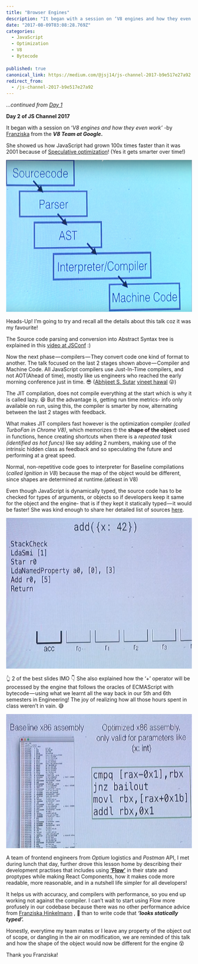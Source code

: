 ```yaml
---
title: "Browser Engines"
description: "It began with a session on ‘V8 engines and how they even work’ -by Franziska from the V8 Team at Google. She showed us how JavaScript had grown 100x times faster than it was 2001 because of…"
date: "2017-08-09T03:08:28.769Z"
categories: 
  - JavaScript
  - Optimization
  - V8
  - Bytecode

published: true
canonical_link: https://medium.com/@jsj14/js-channel-2017-b9e517e27a92
redirect_from:
  - /js-channel-2017-b9e517e27a92
---
```


_…continued from_ [_Day 1_](https://medium.com/@jsj14/js-channel-2017-3b389686213)

**Day 2 of JS Channel 2017**

It began with a session on ‘_V8 engines and how they even work’_ \-by [Franziska](https://twitter.com/fhinkel) from the **_V8 Team at Google_.**

She showed us how JavaScript had grown 100x times faster than it was 2001 because of [Speculative optimization](http://richardartoul.github.io/jekyll/update/2015/04/26/hidden-classes.html)! (Yes it gets smarter over time!)

![Every compiler would have this as its core concepts/steps.](./asset-1.png)

Heads-Up! I’m going to try and recall all the details about this talk coz it was my favourite!

The Source code parsing and conversion into Abstract Syntax tree is explained in this [video at JSConf](https://www.youtube.com/watch?v=Fg7niTmNNLg) :)

Now the next phase — compilers — They convert code one kind of format to another. The talk focused on the last 2 stages shown above — Compiler and Machine Code. All JavaScript compilers use Just-In-Time compilers, and not AOT(Ahead of time), mostly like us engineers who reached the early morning conference just in time. 😎 ([Abhijeet S. Sutar](https://medium.com/@ajduke) [vineet hawal](https://medium.com/@vineethawal) 😜)

The JIT compilation, does not compile everything at the start which is why it is called lazy. 😆 But the advantage is, getting run time metrics- info only available on run, using this, the compiler is smarter by now, alternating between the last 2 stages with feedback.

What makes JIT compilers fast however is the optimization compiler _(called TurboFan in Chrome V8)_, which memorizes 🤓 the **shape of the object** used in functions, hence creating shortcuts when there is a _repeated task (identified as hot funcs)_ like say adding 2 numbers, making use of the intrinsic hidden class as feedback and so speculating the future and performing at a great speed.

Normal, non-repetitive code goes to interpreter for Baseline compilations (_called Ignition in V8_) because the map of the object would be different, since shapes are determined at runtime.(atleast in V8)

Even though JavaScript is dynamically typed, the source code has to be checked for types of arguments, or objects so if developers keep it same for the object and the engine- that is if they kept it statically typed — it would be faster! She was kind enough to share her detailed list of sources [here](https://medium.com/dailyjs/how-do-i-get-started-with-v8-development-17e976ebe4af).

![Android-inspired-Ignition: loading and calculating addition of obj.x + 1](./asset-2.png)

👆 2 of the best slides IMO 👇 She also explained how the ‘+’ operator will be processed by the engine that follows the oracles of ECMAScript with bytecode — using what we learnt all the way back in our 5th and 6th semesters in Engineering! The joy of realizing how all those hours spent in class weren’t in vain. 😅

![\`print-bytecode\`: Comparing the shapes of the obj. if not, bailout. or move an offset and add.](./asset-3.png)

A team of frontend engineers from _Optium_ logistics and _Postman_ API, I met during lunch that day, further drove this lesson home by describing their development practises that includes using [**‘Flow’**](https://flow.org/) in their state and proptypes while making React Components, how it makes code more readable, more reasonable, and in a nutshell life simpler for all developers!

It helps us with accuracy, and compilers with performance, so you end up working not against the compiler. I can’t wait to start using Flow more profusely in our codebase because there was no other performance advice from [Franziska Hinkelmann](https://medium.com/@fhinkel) , 🚩 than to write code that **_‘looks statically typed’._**

Honestly, everytime my team mates or I leave any property of the object out of scope, or dangling in the air on modification, we are reminded of this talk and how the shape of the object would now be different for the engine 😵

Thank you Franziska!
